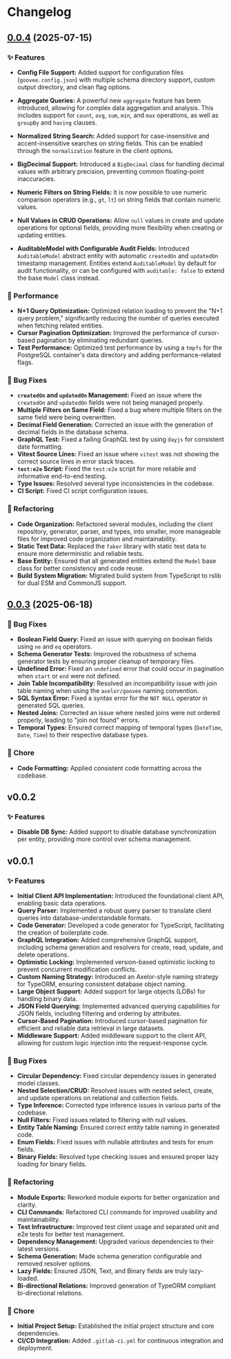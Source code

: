 # Changelog

## [0.0.4] (2025-07-15)

### ✨ Features

- **Config File Support:** Added support for configuration files (`goovee.config.json`) with multiple schema directory support, custom output directory, and clean flag options.

- **Aggregate Queries:** A powerful new `aggregate` feature has been introduced, allowing for complex data aggregation and analysis. This includes support for `count`, `avg`, `sum`, `min`, and `max` operations, as well as `groupBy` and `having` clauses.
- **Normalized String Search:** Added support for case-insensitive and accent-insensitive searches on string fields. This can be enabled through the `normalization` feature in the client options.
- **BigDecimal Support:** Introduced a `BigDecimal` class for handling decimal values with arbitrary precision, preventing common floating-point inaccuracies.
- **Numeric Filters on String Fields:** It is now possible to use numeric comparison operators (e.g., `gt`, `lt`) on string fields that contain numeric values.
- **Null Values in CRUD Operations:** Allow `null` values in create and update operations for optional fields, providing more flexibility when creating or updating entities.
- **AuditableModel with Configurable Audit Fields:** Introduced `AuditableModel` abstract entity with automatic `createdOn` and `updatedOn` timestamp management. Entities extend `AuditableModel` by default for audit functionality, or can be configured with `auditable: false` to extend the base `Model` class instead.

### 🚀 Performance

- **N+1 Query Optimization:** Optimized relation loading to prevent the "N+1 query problem," significantly reducing the number of queries executed when fetching related entities.
- **Cursor Pagination Optimization:** Improved the performance of cursor-based pagination by eliminating redundant queries.
- **Test Performance:** Optimized test performance by using a `tmpfs` for the PostgreSQL container's data directory and adding performance-related flags.

### 🐛 Bug Fixes

- **`createdOn` and `updatedOn` Management:** Fixed an issue where the `createdOn` and `updatedOn` fields were not being managed properly.
- **Multiple Filters on Same Field:** Fixed a bug where multiple filters on the same field were being overwritten.
- **Decimal Field Generation:** Corrected an issue with the generation of decimal fields in the database schema.
- **GraphQL Test:** Fixed a failing GraphQL test by using `dayjs` for consistent date formatting.
- **Vitest Source Lines:** Fixed an issue where `vitest` was not showing the correct source lines in error stack traces.
- **`test:e2e` Script:** Fixed the `test:e2e` script for more reliable and informative end-to-end testing.
- **Type Issues:** Resolved several type inconsistencies in the codebase.
- **CI Script:** Fixed CI script configuration issues.

### 🔨 Refactoring

- **Code Organization:** Refactored several modules, including the client repository, generator, parser, and types, into smaller, more manageable files for improved code organization and maintainability.
- **Static Test Data:** Replaced the `faker` library with static test data to ensure more deterministic and reliable tests.
- **Base Entity:** Ensured that all generated entities extend the `Model` base class for better consistency and code reuse.
- **Build System Migration:** Migrated build system from TypeScript to rslib for dual ESM and CommonJS support.

## [0.0.3] (2025-06-18)

### 🐛 Bug Fixes

- **Boolean Field Query:** Fixed an issue with querying on boolean fields using `ne` and `eq` operators.
- **Schema Generator Tests:** Improved the robustness of schema generator tests by ensuring proper cleanup of temporary files.
- **Undefined Error:** Fixed an `undefined` error that could occur in pagination when `start` or `end` were not defined.
- **Join Table Incompatibility:** Resolved an incompatibility issue with join table naming when using the `axelor/goovee` naming convention.
- **SQL Syntax Error:** Fixed a syntax error for the `NOT NULL` operator in generated SQL queries.
- **Nested Joins:** Corrected an issue where nested joins were not ordered properly, leading to "join not found" errors.
- **Temporal Types:** Ensured correct mapping of temporal types (`DateTime`, `Date`, `Time`) to their respective database types.

### 🧹 Chore

- **Code Formatting:** Applied consistent code formatting across the codebase.

## v0.0.2

### ✨ Features

- **Disable DB Sync:** Added support to disable database synchronization per entity, providing more control over schema management.

## v0.0.1

### ✨ Features

- **Initial Client API Implementation:** Introduced the foundational client API, enabling basic data operations.
- **Query Parser:** Implemented a robust query parser to translate client queries into database-understandable formats.
- **Code Generator:** Developed a code generator for TypeScript, facilitating the creation of boilerplate code.
- **GraphQL Integration:** Added comprehensive GraphQL support, including schema generation and resolvers for create, read, update, and delete operations.
- **Optimistic Locking:** Implemented version-based optimistic locking to prevent concurrent modification conflicts.
- **Custom Naming Strategy:** Introduced an Axelor-style naming strategy for TypeORM, ensuring consistent database object naming.
- **Large Object Support:** Added support for large objects (LOBs) for handling binary data.
- **JSON Field Querying:** Implemented advanced querying capabilities for JSON fields, including filtering and ordering by attributes.
- **Cursor-Based Pagination:** Introduced cursor-based pagination for efficient and reliable data retrieval in large datasets.
- **Middleware Support:** Added middleware support to the client API, allowing for custom logic injection into the request-response cycle.

### 🐛 Bug Fixes

- **Circular Dependency:** Fixed circular dependency issues in generated model classes.
- **Nested Selection/CRUD:** Resolved issues with nested select, create, and update operations on relational and collection fields.
- **Type Inference:** Corrected type inference issues in various parts of the codebase.
- **Null Filters:** Fixed issues related to filtering with null values.
- **Entity Table Naming:** Ensured correct entity table naming in generated code.
- **Enum Fields:** Fixed issues with nullable attributes and tests for enum fields.
- **Binary Fields:** Resolved type checking issues and ensured proper lazy loading for binary fields.

### 🔨 Refactoring

- **Module Exports:** Reworked module exports for better organization and clarity.
- **CLI Commands:** Refactored CLI commands for improved usability and maintainability.
- **Test Infrastructure:** Improved test client usage and separated unit and e2e tests for better test management.
- **Dependency Management:** Upgraded various dependencies to their latest versions.
- **Schema Generation:** Made schema generation configurable and removed resolver options.
- **Lazy Fields:** Ensured JSON, Text, and Binary fields are truly lazy-loaded.
- **Bi-directional Relations:** Improved generation of TypeORM compliant bi-directional relations.

### 🧹 Chore

- **Initial Project Setup:** Established the initial project structure and core dependencies.
- **CI/CD Integration:** Added `.gitlab-ci.yml` for continuous integration and deployment.

[0.0.4]: https://github.com/axelor/goovee-orm/compare/0.0.3...0.0.4
[0.0.3]: https://github.com/axelor/goovee-orm
